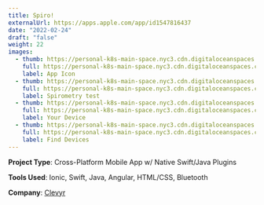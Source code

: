 ```yaml
---
title: Spiro!
externalUrl: https://apps.apple.com/app/id1547816437
date: "2022-02-24"
draft: "false"
weight: 22
images:
  - thumb: https://personal-k8s-main-space.nyc3.cdn.digitaloceanspaces.com/thecodeboss.dev/projects/spiro/thumbnail/spiro-4-th.jpg
    full: https://personal-k8s-main-space.nyc3.cdn.digitaloceanspaces.com/thecodeboss.dev/projects/spiro/full/spiro-4.png
    label: App Icon
  - thumb: https://personal-k8s-main-space.nyc3.cdn.digitaloceanspaces.com/thecodeboss.dev/projects/spiro/thumbnail/spiro-2-th.jpg
    full: https://personal-k8s-main-space.nyc3.cdn.digitaloceanspaces.com/thecodeboss.dev/projects/spiro/full/spiro-2.png
    label: Spirometry test
  - thumb: https://personal-k8s-main-space.nyc3.cdn.digitaloceanspaces.com/thecodeboss.dev/projects/spiro/thumbnail/spiro-1-th.jpg
    full: https://personal-k8s-main-space.nyc3.cdn.digitaloceanspaces.com/thecodeboss.dev/projects/spiro/full/spiro-1.png
    label: Your Device
  - thumb: https://personal-k8s-main-space.nyc3.cdn.digitaloceanspaces.com/thecodeboss.dev/projects/spiro/thumbnail/spiro-3-th.jpg
    full: https://personal-k8s-main-space.nyc3.cdn.digitaloceanspaces.com/thecodeboss.dev/projects/spiro/full/spiro-3.png
    label: Find Devices
---
```

**Project Type**: Cross-Platform Mobile App w/ Native Swift/Java Plugins

**Tools Used**: Ionic, Swift, Java, Angular, HTML/CSS, Bluetooth

**Company**:
<a href="https://clevyr.com" target="_blank">Clevyr</a>
